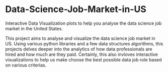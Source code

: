 # Data-Science-Job-Market-in-US

Interactive Data Visualization plots to help you analyse the data science job market in the United States.


This project aims to analyse and visualize the data science job market in US. Using various python libraries and a few data structures algorithms, this projects delves deeper into the analytics of how data professionals are hired and how much are they paid. Certainly, this also invloves interactive visualizations to help us make choose the best possible data job role based on various criterias.
